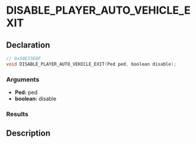 # DISABLE_PLAYER_AUTO_VEHICLE_EXIT

## Declaration
```cpp
// 0x50E33E8F
void DISABLE_PLAYER_AUTO_VEHICLE_EXIT(Ped ped, boolean disable);
```

### Arguments
- **Ped:** ped
- **boolean:** disable

### Results

## Description
